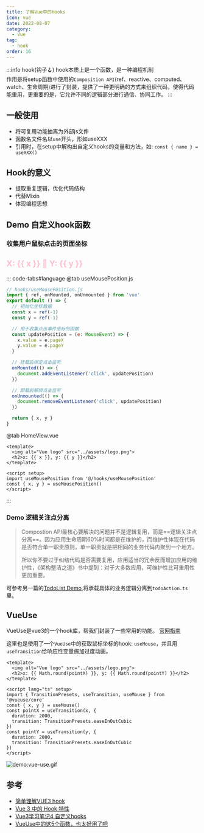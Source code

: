 ```yaml
---
title: 了解Vue中的Hooks
icon: vue
date: 2022-08-07
category:
  - Vue
tag:
  - hook
order: 16
---
```

<script setup>
import useMousePosition from '@Hooks/useMousePosition'
const { x, y } = useMousePosition()
</script>

:::info hook(钩子🪝)
hook本质上是一个函数，是一种编程机制  
作用是将setup函数中使用的`Composition API`(ref、reactive、computed、watch、生命周期)进行了封装，提供了一种更明确的方式来组织代码，使得代码能重用，更重要的是，它允许不同的逻辑部分进行通信、协同工作。
:::


## 一般使用

- 将可复用功能抽离为外部js文件
- 函数名文件名以`use`开头，形如useXXX
- 引用时，在setup中解构出自定义hooks的变量和方法，如: `const { name } = useXXX()`

## Hook的意义
- 提取重复逻辑，优化代码结构
- 代替Mixin
- 体现编程思想

## Demo 自定义hook函数
### 收集用户鼠标点击的页面坐标

<h2 style="color:pink">X: {{ x }} 💚 Y: {{ y }}</h2>

::: code-tabs#language
@tab useMousePosition.js
```js
// hooks/useMousePosition.js
import { ref, onMounted, onUnmounted } from 'vue'
export default () => {
  // 初始化坐标数据
  const x = ref(-1)
  const y = ref(-1)

  // 用于收集点击事件坐标的函数
  const updatePosition = (e: MouseEvent) => {
    x.value = e.pageX
    y.value = e.pageY
  }

  // 挂载后绑定点击监听
  onMounted(() => {
    document.addEventListener('click', updatePosition)
  })

  // 卸载前解绑点击监听
  onUnmounted(() => {
    document.removeEventListener('click', updatePosition)
  })

  return { x, y }
}
```
@tab HomeView.vue
```vue
<template>
  <img alt="Vue logo" src="../assets/logo.png">
  <h2>x: {{ x }}, y: {{ y }}</h2>
</template>

<script setup>
import useMousePosition from '@/hooks/useMousePosition'
const { x, y } = useMousePosition()
</script>
```
:::

### Demo 逻辑关注点分离
> Compostion API最核心要解决的问题并不是逻辑复用，而是==逻辑关注点分离==。因为应用生命周期60%时间都是在维护的，而维护性体现在代码是否符合单一职责原则，单一职责就是把相同的业务代码内聚到一个地方。
>
> 所以你不要过于纠结代码是否需要复用，应用适当的冗余反而增加应用的维护性，《架构整洁之道》书中提到：对于大多数应用，可维护性比可重用性更加重要。

可参考另一篇的[TodoList Demo](https://w2gd.top/code/ts/vue+ts%E5%AE%9E%E7%8E%B0TodoList.html),将承载具体的业务逻辑分离到`todoAction.ts`里。

## VueUse
VueUse是vue3的一个hook库，帮我们封装了一些常用的功能。
[官网指南](https://vueuse.org/guide/)

这里也是使用了一个`VueUse`中的获取鼠标坐标的hook: `useMouse`，并且用`useTransition`给响应性变量施加过度动画。
```vue
<template>
  <img alt="Vue logo" src="../assets/logo.png">
  <h2>x: {{ Math.round(pointX) }}, y: {{ Math.round(pointY) }}</h2>
</template>

<script lang="ts" setup>
import { TransitionPresets, useTransition, useMouse } from '@vueuse/core'
const { x, y } = useMouse()
const pointX = useTransition(x, {
  duration: 2000,
  transition: TransitionPresets.easeInOutCubic
})
const pointY = useTransition(y, {
  duration: 2000,
  transition: TransitionPresets.easeInOutCubic
})
</script>
```
![demo:vue-use.gif](https://oss.w2gd.top/blog/vue-use.gif)

## 参考
- [简单理解VUE3 hook](https://zhuanlan.zhihu.com/p/462631261)
- [Vue 3 中的 Hook 特性](https://juejin.cn/post/7016955285784756255)
- [Vue3学习笔记4 自定义hooks](https://qdmana.com/2022/207/202207261252551584.html#1_hooks_5)
- [VueUse中的这5个函数，也太好用了吧](https://www.vue-js.com/topic/6114829f120d99003158dad7)